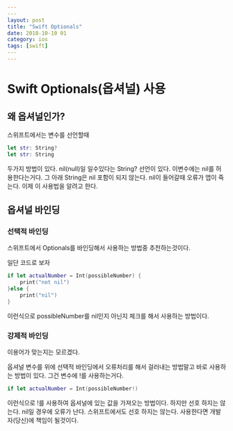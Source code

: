 ```yaml
---
​---
layout: post
title: "Swift Optionals"
date: 2018-10-10 01
category: ios
tags: [swift]
​---
---
```




# Swift Optionals(옵셔널) 사용

<!-- more -->



## 왜 옵셔널인가?

스위프트에서는 변수를 선언할때 

```swift
let str: String?
let str: String
```

두가지 방법이 있다. nil(null)일 일수있다는 String? 선언이 있다. 이변수에는 nil를 허용한다는거다.   그 아래 String은 nil 포함이 되지 않는다. nil이 들어갈때 오류가 앱이 죽는다. 이제 이 사용법을 알려고 한다.



## 옵셔널 바인딩

### 선택적 바인딩

스위프트에서 Optionals를 바인딩해서 사용하는 방법중 추천하는것이다. 

일단 코드로 보자

```swift
if let actualNumber = Int(possibleNumber) {
    print("not nil")
}else {
    print("nil")
}
```

이런식으로 possibleNumber를  nil인지 아닌지 체크를 해서 사용하는 방법이다.



### 강제적 바인딩

이용어가 맞는지는 모르겠다.

옵셔널 변수를 위에 선택적 바인딩에서 오류처리를 해서 걸러내는 방법말고 바로 사용하는 방법이 있다. 그건 변수에 !를 사용하는거다.

```swift
if let actualNumber = Int(possibleNumber!) 
```

이런식으로 !를 사용하여 옵셔널에 있는 값을 가져오는 방법이다. 하지만 선호 하지는 않는다.  nil일 경우에 오류가 난다. 스위프트에서도 선호 하지는 않는다. 사용한다면 개발자(당신)에 책임이 될것이다.